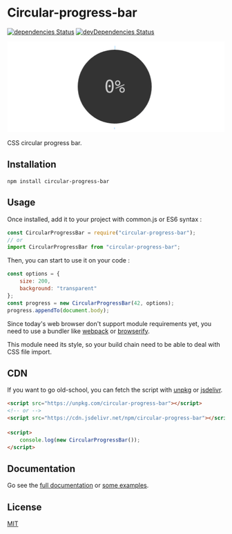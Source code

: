 # Circular-progress-bar
[![dependencies Status](https://david-dm.org/GMartigny/circular-progress-bar/status.svg)](https://david-dm.org/GMartigny/circular-progress-bar)
[![devDependencies Status](https://david-dm.org/GMartigny/circular-progress-bar/dev-status.svg)](https://david-dm.org/GMartigny/circular-progress-bar?type=dev)

![Sample progress-bar](media/circular-progress-bar.gif)

CSS circular progress bar.

## Installation

    npm install circular-progress-bar


## Usage

Once installed, add it to your project with common.js or ES6 syntax :

```js
const CircularProgressBar = require("circular-progress-bar");
// or
import CircularProgressBar from "circular-progress-bar";
```

Then, you can start to use it on your code :

```js
const options = {
    size: 200,
    background: "transparent"
};
const progress = new CircularProgressBar(42, options);
progress.appendTo(document.body);
```

Since today's web browser don't support module requirements yet, you need to use a bundler like [webpack](https://webpack.js.org/) or [browserify](http://browserify.org/).

This module need its style, so your build chain need to be able to deal with CSS file import.


## CDN

If you want to go old-school, you can fetch the script with [unpkg](https://unpkg.com/) or [jsdelivr](https://www.jsdelivr.com/).

```html
<script src="https://unpkg.com/circular-progress-bar"></script>
<!-- or -->
<script src="https://cdn.jsdelivr.net/npm/circular-progress-bar"></script>

<script>
    console.log(new CircularProgressBar());
</script>
```


## Documentation

Go see the [full documentation](documentations.md) or [some examples](https://gmartigny.github.io/circular-progress-bar).


## License

[MIT](license)

